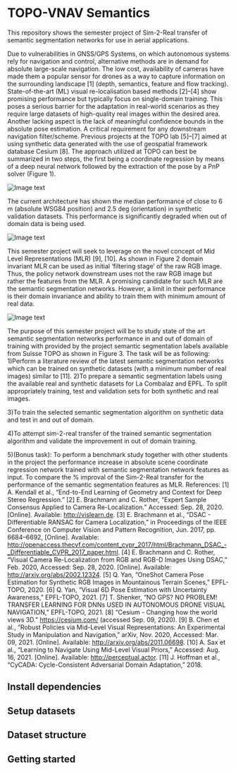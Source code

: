 # TOPO-VNAV Semantics

  This repository shows the semester project of Sim-2-Real transfer of semantic segmentation networks for use in aerial applications.

  Due to vulnerabilities in GNSS/GPS Systems, on which autonomous systems rely for navigation and control, alternative methods are in demand for absolute large-scale navigation. The low cost, availability of cameras have made them a popular sensor for drones as a way to capture information on the surrounding landscape [1] (depth, semantics, feature and flow tracking). 
  State-of-the-art (ML) visual re-localisation based methods [2]–[4] show promising performance but typically focus on single-domain training. This poses a serious barrier for the adaptation in real-world scenarios as they require large datasets of high-quality real images within the desired area. Another lacking aspect is the lack of meaningful confidence bounds in the absolute pose estimation. A critical requirement for any downstream navigation filter/scheme.
  Previous projects at the TOPO lab [5]–[7] aimed at using synthetic data generated with the use of geospatial framework database Cesium [8]. The approach utilized at TOPO can best be summarized in two steps, the first being a coordinate regression by means of a deep neural network followed by the extraction of the pose by a PnP solver (Figure 1). 
  
![Image text](https://gitlab.epfl.ch/TOPO_MachineLearning/visnav_topo/visnav_semantics/-/blob/main/img/figure1.png)
  
The current architecture has shown the median performance of close to 6 m (absolute WSG84 position) and 2.5 deg (orientation) in synthetic validation datasets. This performance is significantly degraded when out of domain data is being used.

![Image text](https://gitlab.epfl.ch/TOPO_MachineLearning/visnav_topo/visnav_semantics/-/blob/main/img/figure2.png)

This semester project will seek to leverage on the novel concept of Mid Level Representations (MLR) [9], [10].
As shown in Figure 2 domain invariant MLR can be used as initial ‘filtering stage’ of the raw RGB image. Thus, the policy network downstream uses not the raw RGB image but rather the features from the MLR. A promising candidate for such MLR are the semantic segmentation networks. However, a limit in their performance is their domain invariance and ability to train them with minimum amount of real data. 

![Image text](https://gitlab.epfl.ch/TOPO_MachineLearning/visnav_topo/visnav_semantics/-/blob/main/img/figure3.png)

The purpose of this semester project will be to study state of the art semantic segmentation networks performance in and out of domain of training with provided by the project semantic segmentation labels available from Suisse TOPO as shown in Figure 3.
The task will be as following:
1)Perform a literature review of the latest semantic segmentation networks which can be trained on synthetic datasets (with a minimum number of real images) similar to [11].
2)To prepare a semantic segmentation labels using the available real and synthetic datasets for La Combalaz and EPFL. To split appropriately training, test and validation sets for both synthetic and real images.

3)To train the selected semantic segmentation algorithm on synthetic data and test in and out of domain.

4)To attempt sim-2-real transfer of the trained semantic segmentation algorithm and validate the improvement in out of domain training.

5)(Bonus task): To perform a benchmark study together with other students in the project the performance increase in absolute scene coordinate regression network trained with semantic segmentation network features as input. To compare the % improval of the Sim-2-Real transfer for the performance of the semantic segmentation features as MLR.
References:
[1]	A. Kendall et al., “End-to-End Learning of Geometry and Context for Deep Stereo Regression.”
[2]	E. Brachmann and C. Rother, “Expert Sample Consensus Applied to Camera Re-Localization.” Accessed: Sep. 28, 2020. [Online]. Available: http://vislearn.de.
[3]	E. Brachmann et al., “DSAC - Differentiable RANSAC for Camera Localization,” in Proceedings of the IEEE Conference on Computer Vision and Pattern Recognition, Jun. 2017, pp. 6684–6692, [Online]. Available: http://openaccess.thecvf.com/content_cvpr_2017/html/Brachmann_DSAC_-_Differentiable_CVPR_2017_paper.html.
[4]	E. Brachmann and C. Rother, “Visual Camera Re-Localization from RGB and RGB-D Images Using DSAC,” Feb. 2020, Accessed: Sep. 28, 2020. [Online]. Available: http://arxiv.org/abs/2002.12324.
[5]	Q. Yan, “OneShot Camera Pose Estimation for Synthetic RGB Images in Mountainous Terrain Scenes,” EPFL-TOPO, 2020.
[6]	Q. Yan, “Visual 6D Pose Estimation with Uncertainty Awareness,” EPFL-TOPO, 2021.
[7]	T. Shenker, “NO GPS? NO PROBLEM! TRANSFER LEARNING FOR DNNs USED IN AUTONOMOUS DRONE VISUAL NAVIGATION,” EPFL-TOPO, 2021.
[8]	“Cesium - Changing how the world views 3D.” https://cesium.com/ (accessed Sep. 09, 2020).
[9]	B. Chen et al., “Robust Policies via Mid-Level Visual Representations: An Experimental Study in Manipulation and Navigation,” arXiv, Nov. 2020, Accessed: Mar. 09, 2021. [Online]. Available: http://arxiv.org/abs/2011.06698.
[10]	A. Sax et al., “Learning to Navigate Using Mid-Level Visual Priors,” Accessed: Aug. 16, 2021. [Online]. Available: http://perceptual.actor.
[11]	J. Hoffman et al., “CyCADA: Cycle-Consistent Adversarial Domain Adaptation,” 2018.




## Install dependencies



## Setup datasets


## Dataset structure



## Getting started


